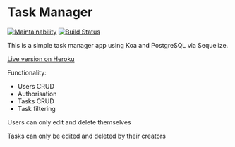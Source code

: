 # Task Manager

[![Maintainability](https://api.codeclimate.com/v1/badges/5c3ba99d5f349cfcd657/maintainability)](https://codeclimate.com/github/aenglisc/Task-Manager/maintainability)
[![Build Status](https://travis-ci.org/aenglisc/Task-Manager.svg?branch=master)](https://travis-ci.org/aenglisc/Task-Manager)

This is a simple task manager app using Koa and PostgreSQL via Sequelize.

[Live version on Heroku](https://task-manager-by-roman.herokuapp.com)

Functionality:
- Users CRUD
- Authorisation
- Tasks CRUD
- Task filtering

Users can only edit and delete themselves

Tasks can only be edited and deleted by their creators
